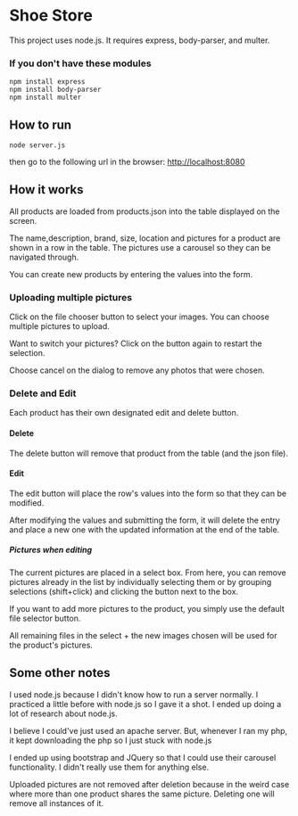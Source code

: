 # Shoe Store

This project uses node.js.
It requires express, body-parser, and multer.

### If you don't have these modules

`npm install express`<br/>
`npm install body-parser`<br/>
`npm install multer`

## How to run

`node server.js`

then go to the following url in the browser:
[http://localhost:8080](http://localhost:8080)

## How it works

All products are loaded from products.json into the table displayed on the screen.

The name,description, brand, size, location and pictures for a product are shown in a row in the table. The pictures use a carousel so they can be navigated through.

You can create new products by entering the values into the form.

### Uploading multiple pictures

Click on the file chooser button to select your images. You can choose multiple pictures to upload.

Want to switch your pictures? Click on the button again to restart the selection.

Choose cancel on the dialog to remove any photos that were chosen.

### Delete and Edit

Each product has their own designated edit and delete button.

#### Delete

The delete button will remove that product from the table (and the json file).

#### Edit

The edit button will place the row's values into the form so that they can be modified.

After modifying the values and submitting the form, it will delete the entry and place a new one with the updated information at the end of the table.

##### Pictures when editing

The current pictures are placed in a select box. From here, you can remove pictures already in the list by individually selecting them or by grouping selections (shift+click) and clicking the button next to the box.

If you want to add more pictures to the product, you simply use the default file selector button.

All remaining files in the select + the new images chosen will be used for the product's pictures.

## Some other notes

I used node.js because I didn't know how to run a server normally. I practiced a little before
with node.js so I gave it a shot. I ended up doing a lot of research about node.js.

I believe I could've just used an apache server. But, whenever I ran my php, it kept downloading the php so I just stuck with node.js

I ended up using bootstrap and JQuery so that I could use their carousel functionality.
I didn't really use them for anything else.

Uploaded pictures are not removed after deletion because in the weird case where more than one product shares the same picture. Deleting one will remove all instances of it.
